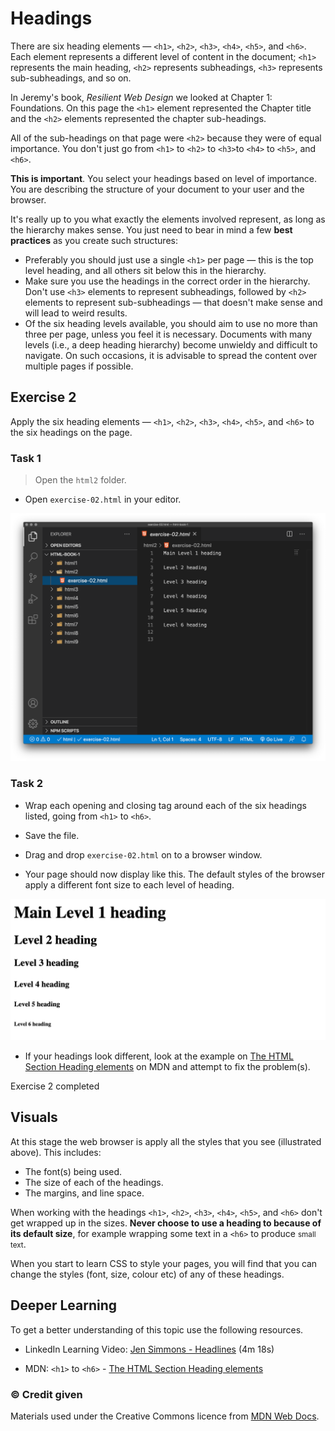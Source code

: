 # Headings

There are six heading elements — `<h1>`, `<h2>`, `<h3>`, `<h4>`, `<h5>`, and `<h6>`. Each element represents a different level of content in the document; `<h1>` represents the main heading, `<h2>` represents subheadings, `<h3>` represents sub-subheadings, and so on.

In Jeremy's book, *Resilient Web Design* we looked at Chapter 1: Foundations. On this page the `<h1>` element represented the Chapter title and the `<h2>` elements represented the chapter sub-headings.

All of the sub-headings on that page were `<h2>` because they were of equal importance. You don't just go from `<h1>` to `<h2>` to `<h3>`to `<h4>` to `<h5>`, and `<h6>`.

**This is important**. You select your headings based on level of importance. You are describing the structure of your document to your user and the browser.

It's really up to you what exactly the elements involved represent, as long as the hierarchy makes sense. You just need to bear in mind a few **best practices** as you create such structures:

- Preferably you should just use a single `<h1>` per page — this is the top level heading, and all others sit below this in the hierarchy.
- Make sure you use the headings in the correct order in the hierarchy. Don't use `<h3>` elements to represent subheadings, followed by `<h2>` elements to represent sub-subheadings — that doesn't make sense and will lead to weird results.
- Of the six heading levels available, you should aim to use no more than three per page, unless you feel it is necessary. Documents with many levels (i.e., a deep heading hierarchy) become unwieldy and difficult to navigate. On such occasions, it is advisable to spread the content over multiple pages if possible.

<!-- div class="exercise" -->
## Exercise 2

Apply the six heading elements — `<h1>`, `<h2>`, `<h3>`, `<h4>`, `<h5>`, and `<h6>` to the six headings on the page.

### Task 1

> Open the `html2` folder.

- Open `exercise-02.html` in your editor.

<img src="media/heading-text.png" alt="Screenshot showing the six headings prior to being coded">

### Task 2

- Wrap each opening and closing tag around each of the six headings listed, going from `<h1>` to `<h6>`. 

- Save the file.

- Drag and drop `exercise-02.html` on to a browser window. 

- Your page should now display like this. The default styles of the browser apply a different font size to each level of heading.

<img src="media/02-six-headings.png" alt="Illustrated anatomy of a HTML Element">

- If your headings look different, look at the example on [The HTML Section Heading elements](https://developer.mozilla.org/en-US/docs/Web/HTML/Element/Heading_Elements#Examples) on MDN and attempt to fix the problem(s). 


<!-- end div -->


<p class="submit-work">Exercise 2 completed</p>



## Visuals

At this stage the web browser is apply all the styles that you see (illustrated above). This includes:

- The font(s) being used.
- The size of each of the headings.
- The margins, and line space.

When working with the headings  `<h1>`, `<h2>`, `<h3>`, `<h4>`, `<h5>`, and `<h6>` don't get wrapped up in the sizes. **Never choose to use a heading to because of its default size**, for example wrapping some text in a `<h6>` to produce <small>small text</small>. 

When you start to learn CSS to style your pages, you will find that you can change the styles (font, size, colour etc) of any of these headings. 

<h2 class="deep">Deeper Learning</h2>

To get a better understanding of this topic use the following resources.

- LinkedIn Learning Video: [Jen Simmons - Headlines](https://www.linkedin.com/learning/html-essential-training-4/headlines?u=36102708) (4m 18s)

- MDN: `<h1>` to `<h6>` - [The HTML Section Heading elements](https://developer.mozilla.org/en-US/docs/Web/HTML/Element/Heading_Elements)


### &copy; Credit given

Materials used under the Creative Commons licence from [MDN Web Docs](https://developer.mozilla.org/en-US/docs/Web/HTML).